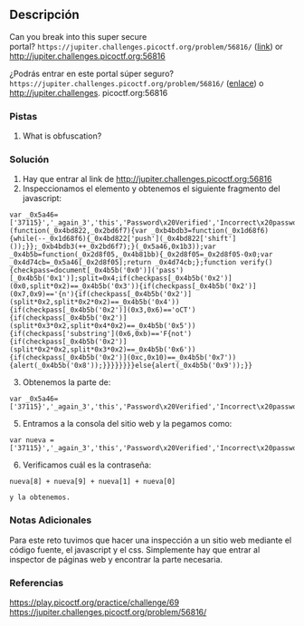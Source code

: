 ## Descripción
Can you break into this super secure portal? `https://jupiter.challenges.picoctf.org/problem/56816/` ([link](https://jupiter.challenges.picoctf.org/problem/56816/)) or http://jupiter.challenges.picoctf.org:56816

¿Podrás entrar en este portal súper seguro? `https://jupiter.challenges.picoctf.org/problem/56816/` ([enlace](https://jupiter.challenges.picoctf.org/problem/56816/)) o http://jupiter.challenges. picoctf.org:56816
### Pistas
1. What is obfuscation?
### Solución
1. Hay que entrar al link de http://jupiter.challenges.picoctf.org:56816
2. Inspeccionamos el elemento y obtenemos el siguiente fragmento del javascript:
```
var _0x5a46=['37115}','_again_3','this','Password\x20Verified','Incorrect\x20password','getElementById','value','substring','picoCTF{','not_this'];(function(_0x4bd822,_0x2bd6f7){var _0xb4bdb3=function(_0x1d68f6){while(--_0x1d68f6){_0x4bd822['push'](_0x4bd822['shift']());}};_0xb4bdb3(++_0x2bd6f7);}(_0x5a46,0x1b3));var _0x4b5b=function(_0x2d8f05,_0x4b81bb){_0x2d8f05=_0x2d8f05-0x0;var _0x4d74cb=_0x5a46[_0x2d8f05];return _0x4d74cb;};function verify(){checkpass=document[_0x4b5b('0x0')]('pass')[_0x4b5b('0x1')];split=0x4;if(checkpass[_0x4b5b('0x2')](0x0,split*0x2)==_0x4b5b('0x3')){if(checkpass[_0x4b5b('0x2')](0x7,0x9)=='{n'){if(checkpass[_0x4b5b('0x2')](split*0x2,split*0x2*0x2)==_0x4b5b('0x4')){if(checkpass[_0x4b5b('0x2')](0x3,0x6)=='oCT'){if(checkpass[_0x4b5b('0x2')](split*0x3*0x2,split*0x4*0x2)==_0x4b5b('0x5')){if(checkpass['substring'](0x6,0xb)=='F{not'){if(checkpass[_0x4b5b('0x2')](split*0x2*0x2,split*0x3*0x2)==_0x4b5b('0x6')){if(checkpass[_0x4b5b('0x2')](0xc,0x10)==_0x4b5b('0x7')){alert(_0x4b5b('0x8'));}}}}}}}}else{alert(_0x4b5b('0x9'));}}
```
3. Obtenemos la parte de:
```
var _0x5a46=['37115}','_again_3','this','Password\x20Verified','Incorrect\x20password','getElementById','value','substring','picoCTF{','not_this'];
```
5. Entramos a la consola del sitio web y la pegamos como: 
```
var nueva =['37115}','_again_3','this','Password\x20Verified','Incorrect\x20password','getElementById','value','substring','picoCTF{','not_this'];
```
6. Verificamos cuál es la contraseña:
```
nueva[8] + nueva[9] + nueva[1] + nueva[0]
```
	y la obtenemos.
### Notas Adicionales
Para este reto tuvimos que hacer una inspección a un sitio web mediante el código fuente, el javascript y el css.
Simplemente hay que entrar al inspector de páginas web y encontrar la parte necesaria.
### Referencias
https://play.picoctf.org/practice/challenge/69
https://jupiter.challenges.picoctf.org/problem/56816/
